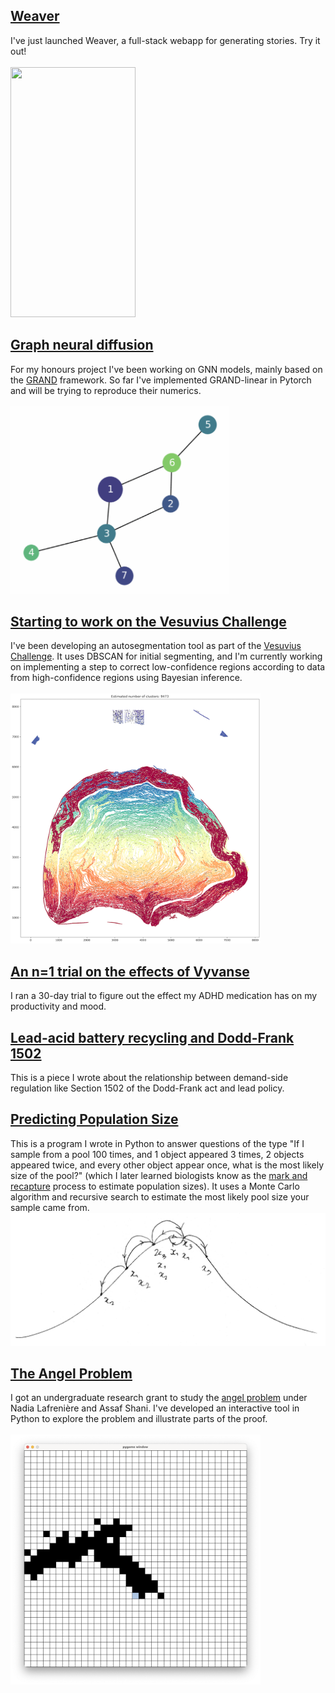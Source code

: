 ## [Weaver](https://weaver-frontend-5l44.onrender.com/)
I've just launched Weaver, a full-stack webapp for generating stories. Try it out!
<br/>
<br/>
<img src="assets/weaver/weaver.png" width=200 height=400>

## [Graph neural diffusion](https://github.com/etiennedyer/grand)
For my honours project I've been working on GNN models, mainly based on the [GRAND](https://arxiv.org/abs/2106.10934) framework. So far I've implemented GRAND-linear in Pytorch and will be trying to reproduce their numerics. <br/>
<br/>
<img src="assets/grand/diffusion.png" width=350 height=300>

## [Starting to work on the Vesuvius Challenge](https://github.com/etiennedyer/vesuvius)
I've been developing an autosegmentation tool as part of the [Vesuvius Challenge](https://scrollprize.org/). It uses DBSCAN for initial segmenting, and I'm currently working on implementing a step to correct low-confidence regions according to data from high-confidence regions using Bayesian inference. <br/>
<br/>
<img src="assets/vesuvius/dbscan.png" width=400 height=400>

## [An n=1 trial on the effects of Vyvanse](https://etiennedyer.github.io/pages/vyvanse)
I ran a 30-day trial to figure out the effect my ADHD medication has on my productivity and mood.

## [Lead-acid battery recycling and Dodd-Frank 1502](https://leadbatteries.substack.com/p/from-conflict-minerals-to-clean-lead)
This is a piece I wrote about the relationship between demand-side regulation like Section 1502 of the Dodd-Frank act and lead policy.

## [Predicting Population Size](pages/pool.md)
This is a program I wrote in Python to answer questions of the type "If I sample from a pool 100 times, and 1 object appeared 3 times,  2 objects appeared twice, and every other object appear once, what is the most likely size of the pool?" (which I later learned biologists know as the [mark and recapture](https://en.wikipedia.org/wiki/Mark_and_recapture) process to estimate population sizes). It uses a Monte Carlo algorithm and recursive search to estimate the most likely pool size your sample came from.
<img src="assets/pool/pool.png">

## [The Angel Problem](pages/angel.md)
I got an undergraduate research grant to study the [angel problem](https://en.wikipedia.org/wiki/Angel_problem) under Nadia Lafrenière and Assaf Shani. I've developed an interactive tool in Python to explore the problem and illustrate parts of the proof. \
<br/>
<img src="assets/angel/angel.png" width=400 height=400>



